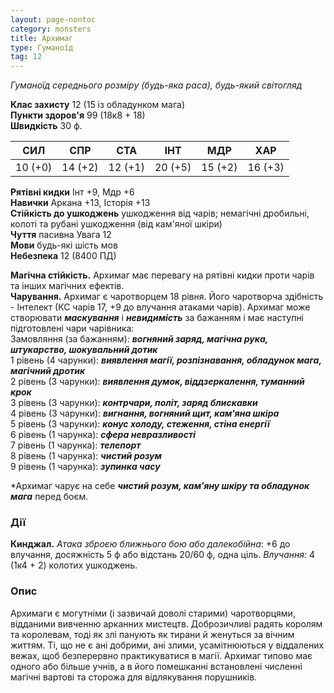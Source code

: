```yaml
---
layout: page-nontoc
category: monsters
title: Архимаг
type: Гуманоїд
tag: 12
---
```


_Гуманоїд середнього розміру (будь-яка раса), будь-який світогляд_  

**Клас захисту** 12 (15 із обладунком мага)    
**Пункти здоров'я** 99 (18к8 + 18)    
**Швидкість** 30 ф.  

| СИЛ     | СПР     | СТА     | ІНТ     | МДР     | ХАР     |
| ------- | ------- | ------- | ------- | ------- | ------- |
| 10 (+0) | 14 (+2) | 12 (+1) | 20 (+5) | 15 (+2) | 16 (+3) |

**Рятівні кидки** Інт +9, Мдр +6    
**Навички** Аркана +13, Історія +13    
**Стійкість до ушкоджень** ушкодження від чарів; немагічні дробильні, колоті та рубані ушкодження (від кам'яної шкіри)    
**Чуття** пасивна Увага 12    
**Мови** будь-які шість мов    
**Небезпека** 12 (8400 ПД)  

**Магічна  стійкість.** Архимаг має перевагу на рятівні кидки проти чарів та інших магічних ефектів.    
**Чарування.** Архимаг є чаротворцем 18 рівня. Його чаротворча здібність - Інтелект (КС чарів 17, +9 до влучання атаками чарів). Архимаг може створювати **_маскування_** і **_невидимість_** за бажанням і має наступні підготовлені чари чарівника:    
Замовляння (за бажанням): **_вогняний заряд, магічна рука, штукарство, шокувальний дотик_**   
1 рівень (4 чарунки): **_виявлення магії, розпізнавання, обладунок мага, магічний дротик_**    
2 рівень (3 чарунки): **_виявлення думок, віддзеркалення, туманний крок_**    
3 рівень (3 чарунки): **_контрчари, політ, заряд блискавки_**    
4 рівень (3 чарунки): **_вигнання, вогняний щит, кам'яна шкіра_**    
5 рівень (3 чарунки): **_конус холоду, стеження, стіна енергії_**    
6 рівень (1 чарунка): **_сфера невразливості_**    
7 рівень (1 чарунка): **_телепорт_**    
8 рівень (1 чарунка): **_чистий розум_**    
9 рівень (1 чарунка): **_зупинка часу_**    

*Архимаг чарує на себе **_чистий розум, кам'яну шкіру та обладунок мага_** перед боєм.

### Дії
**Кинджал.** _Атака зброєю ближнього бою або далекобійна_: +6 до влучання, досяжність 5 ф або відстань 20/60 ф, одна ціль. _Влучання:_ 4 (1к4 + 2) колотих ушкоджень.  

### Опис
Архимаги є могутніми (і зазвичай доволі старими) чаротворцями, відданими вивченню арканних мистецтв. Доброзичливі радять королям та королевам, тоді як злі панують як тирани й женуться за вічним життям. Ті, що не є ані добрими, ані злими, усамітнюються у віддалених вежах, щоб безперервно практикуватися в магії. Архимаг типово має одного або більше учнів, а в його помешканні встановлені численні магічні вартові та сторожа для відлякування порушників. 

